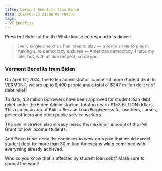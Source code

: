 ```yaml
---
title: Vermont Benefits from Biden
date: 2024-05-03 21:06:00 -04:00
tags:
- VT benefits
---
```




President Biden at the the White house correspondents dinner:

> Every single one of us has roles to play — a serious role to play in making sure democracy endures — American democracy. I have my role, but, with all due respect, so do you.

### Vermont Benefits from Biden

On April 12, 2024, the Biden administration cancelled more student debt!  In VERMONT, we are up to 6,490 people and a total of $347 million dollars of debt relief! 

To date, 4.3 million borrowers have been approved for student loan debt relief under the Biden Administration, totaling nearly $153 BILLION dollars. This comes on top of Public Service Loan Forgiveness for teachers, nurses, police officers and other public service workers. 

The administration also already raised the maximum amount of the Pell Grant for low income students.

And Biden is not done; he continues to work on a plan that would cancel student debt for more than 30 million Americans when combined with everything already achieved.

Who do you know that is affected by student loan debt?  Make sure to spread the word!